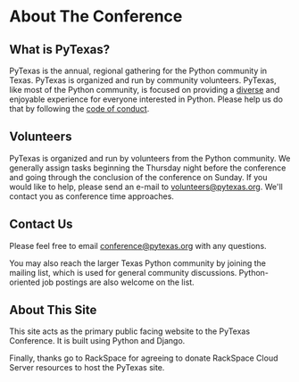 # About The Conference

## What is PyTexas?

PyTexas is the annual, regional gathering for the Python community in Texas. 
PyTexas is organized and run by community volunteers. PyTexas, like most of the 
Python community, is focused on providing a [diverse](/2017/page/about/diversity-statement) and enjoyable experience 
for everyone interested in Python. Please help us do that by following the 
[code of conduct](/2017/page/about/code-of-conduct).

## Volunteers

PyTexas is organized and run by volunteers from the Python community. We 
generally assign tasks beginning the Thursday night before the conference and 
going through the conclusion of the conference on Sunday. If you would like to 
help, please send an e-mail to [volunteers@pytexas.org](mailto:volunteers@pytexas.org). We'll contact you as 
conference time approaches.

## Contact Us

Please feel free to email [conference@pytexas.org](mailto:conference@pytexas.org) with any questions.

You may also reach the larger Texas Python community by joining the mailing 
list, which is used for general community discussions. Python-oriented job 
postings are also welcome on the list.

## About This Site

This site acts as the primary public facing website to the PyTexas Conference. 
It is built using Python and Django.

Finally, thanks go to RackSpace for agreeing to donate RackSpace Cloud Server 
resources to host the PyTexas site.
